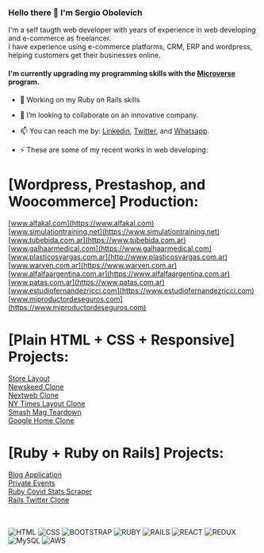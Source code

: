 ### Hello there 👋 I'm Sergio Obolevich

I'm a self taugth web developer with years of experience in web developing and e-commerce as freelancer.<br>
I have experience using e-commerce platforms, CRM, ERP and wordpress, helping customers get their businesses online.

#### I'm currently upgrading my programming skills with the [Microverse](https://www.microverse.org) program.

- 🔭 Working on my Ruby on Rails skills
- 👯 I’m looking to collaborate on an innovative company.
- 📫 You can reach me by: [Linkedin](https://www.linkedin.com/in/sergio-obolevich), [Twitter](https://twitter.com/SergioObolevich), and [Whatsapp](https://wa.me/5493515055933).

- ⚡ These are some of my recent works in web developing:

# [Wordpress, Prestashop, and Woocommerce] Production:
      
[www.alfakal.com](https://www.alfakal.com)<br>
[www.simulationtraining.net](https://www.simulationtraining.net)<br>
[www.tubebida.com.ar](https://www.tubebida.com.ar)<br>
[www.galhaarmedical.com](https://www.galhaarmedical.com)<br>
[www.plasticosvargas.com.ar](http://www.plasticosvargas.com.ar)<br>
[www.warven.com.ar](https://www.warven.com.ar)<br>
[www.alfalfaargentina.com.ar](https://www.alfalfaargentina.com.ar)<br>
[www.patas.com.ar](https://www.patas.com.ar)<br>
[www.estudiofernandezricci.com](https://www.estudiofernandezricci.com)<br>
[www.miproductordeseguros.com](https://www.miproductordeseguros.com)<br>
      

# [Plain HTML + CSS + Responsive] Projects:

[Store Layout](https://chubaquelo.github.io/HTML-Online-Store-Capstone/)<br>
[Newskeed Clone](https://chubaquelo.github.io/Bootstrap-Newsweek-Clone/)<br>
[Nextweb Clone](https://chubaquelo.github.io/The-Next-Web-Responsive-Clone/)<br>
[NY Times Layout Clone](https://chubaquelo.github.io/NYtimes-Clone-Project/)<br>
[Smash Mag Teardown](https://chubaquelo.github.io/Smashing-Mag-Teardown/)<br>
[Google Home Clone](https://chubaquelo.github.io/google-homepage)<br>


# [Ruby + Ruby on Rails] Projects:

[Blog Application](https://github.com/chubaquelo/Tech-Articles-Blog)<br>
[Private Events](https://github.com/chubaquelo/Private-Events)<br>
[Ruby Covid Stats Scraper](https://github.com/chubaquelo/Ruby-Covid-Stats-Scraper)<br>
[Rails Twitter Clone](https://github.com/chubaquelo/Rails-Twitteeer)<br><br><br>

![HTML](https://img.shields.io/badge/html5%20-%23E34F26.svg?&style=for-the-badge&logo=html5&logoColor=white)
![CSS](https://img.shields.io/badge/css3%20-%231572B6.svg?&style=for-the-badge&logo=css3&logoColor=white)
![BOOTSTRAP](https://img.shields.io/badge/bootstrap%20-%23563D7C.svg?&style=for-the-badge&logo=bootstrap&logoColor=white)
![RUBY](https://img.shields.io/badge/ruby-%23CC342D.svg?&style=for-the-badge&logo=ruby&logoColor=white)
![RAILS](https://img.shields.io/badge/rails%20-%23CC0000.svg?&style=for-the-badge&logo=ruby-on-rails&logoColor=white)
![REACT](https://img.shields.io/badge/react%20-%2320232a.svg?&style=for-the-badge&logo=react&logoColor=%2361DAFB)
![REDUX](https://img.shields.io/badge/redux%20-%23593d88.svg?&style=for-the-badge&logo=redux&logoColor=white)
![MySQL](https://img.shields.io/badge/mysql-%2300f.svg?&style=for-the-badge&logo=mysql&logoColor=white)
![AWS](https://img.shields.io/badge/Amazon%20AWS-%23232F3E?logo=amazon-aws&logoColor=white&style=for-the-badge)

